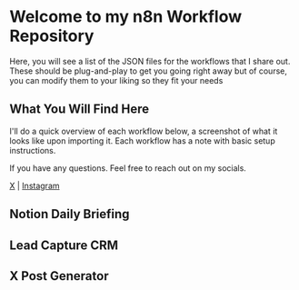 # Welcome to my n8n Workflow Repository

Here, you will see a list of the JSON files for the workflows that I share out. These should be plug-and-play to get you going right away but of course, you can modify them to your liking so they fit your needs

## What You Will Find Here

I'll do a quick overview of each workflow below, a screenshot of what it looks like upon importing it. Each workflow has a note with basic setup instructions.

If you have any questions. Feel free to reach out on my socials.

[X](https://x.com/Dave53v) | [Instagram](https://www.instagram.com/david.vasq1/)

## Notion Daily Briefing

## Lead Capture CRM

## X Post Generator
